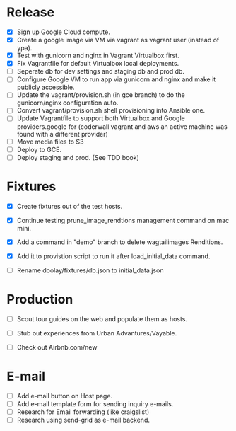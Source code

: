 Release
=======
- [x] Sign up Google Cloud compute.
- [x] Create a google image via VM via vagrant as vagrant user (instead of ypa).
- [x] Test with gunicorn and nginx in Vagrant Virtualbox first.
- [x] Fix Vagrantfile for default Virtualbox local deployments.
- [ ] Seperate db for dev settings and staging db and prod db.
- [ ] Configure Google VM to run app via gunicorn and nginx and make it publicly accessible.
- [ ] Update the vagrant/provision.sh (in gce branch) to do the gunicorn/nginx configuration auto.
- [ ] Convert vagrant/provision.sh shell provisioning into Ansible one.
- [ ] Update Vagrantfile to support both Virtualbox and Google providers.google for (coderwall vagrant and aws an active machine was found with a different provider)  
- [ ] Move media files to S3
- [ ] Deploy to GCE.
- [ ] Deploy staging and prod. (See TDD book)

Fixtures
========
- [x] Create fixtures out of the test hosts.
- [x] Continue testing prune_image_rendtions management command on mac mini.
- [x] Add a command in "demo" branch to delete wagtailimages Renditions.
- [x] Add it to provistion script to run it after load_initial_data command.
- [ ] Rename doolay/fixtures/db.json to initial_data.json


Production
==========
- [ ] Scout tour guides on the web and populate them as hosts.
- [ ] Stub out experiences from Urban Advantures/Vayable.
- [ ] Check out Airbnb.com/new


E-mail
======
- [ ] Add e-mail button on Host page.
- [ ] Add e-mail template form for sending inquiry e-mails.
- [ ] Research for Email forwarding (like craigslist)
- [ ] Research using send-grid as e-mail backend.
